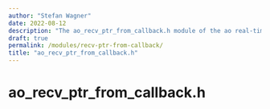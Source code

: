 ```yaml
---
author: "Stefan Wagner"
date: 2022-08-12
description: "The ao_recv_ptr_from_callback.h module of the ao real-time operating system."
draft: true
permalink: /modules/recv-ptr-from-callback/
title: "ao_recv_ptr_from_callback.h"
---
```


# ao_recv_ptr_from_callback.h
